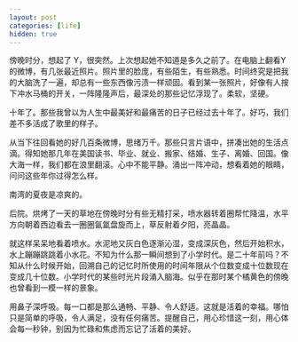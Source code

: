 ```yaml
---
layout: post
categories: [life]
hidden: true
---
```


傍晚时分，想起了 Y，很突然。上次想起她不知道是多久之前了。在电脑上翻看Y的微博，有几张最近照片。照片里的脸庞，有些陌生，有些熟悉。时间终究是把我的大脑洗了一遍，却总有一些东西像污渍一样顽固。看到某一张照片，好像有人按下冲水马桶的开关，一阵隆隆声后，最深处的那些记忆浮现了。柔软，坚硬。

十年了。那些我曾以为人生中最美好和最痛苦的日子已经过去十年了。好巧，我们差不多活成了歌里的样子。

从当下往回看她的好几百条微博，思绪万千。那些只言片语中，拼凑出她的生活点滴。得知她那几年在美国读书、毕业、就业、搬家、结婚、生子、离婚、回国。像大海一样，我们都在浪里翻滚。心中不能平静。涌出一阵冲动，想看着她的眼睛，问问这些年你过得怎么样。

南湾的夏夜是凉爽的。

后院。烘烤了一天的草地在傍晚时分有些无精打采，喷水器转着圈帮忙降温，水平方向朝着西边看去一圈圈氤氲盘旋而上，草反射着夕阳，亮晶晶。

就这样呆呆地看着喷水。水泥地又灰白色逐渐沁湿，变成深灰色，然后开始积水，水上蹦蹦跳跳着小水花。不知为什么那一瞬间想到了小学时代。是二十年前吗？不知从什么时候开始，回溯自己的记忆时所使用的时间年限从个位数变成十位数现在变成几十位数。小学时代的某些时光片段涌入脑海。似乎在那时某个橘黄色的傍晚也曾看到一模一样的景象。

用鼻子深呼吸。每一口都是那么通畅、平静、令人舒适。这就是活着的幸福。哪怕只是简单的呼吸，令人满足，没有任何痛苦。提醒自己，用心珍惜这一刻，用心体会每一秒钟，别因为忙碌和焦虑而忘记了活着的美好。